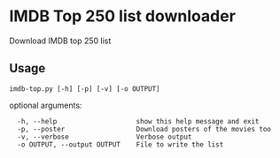 # IMDB Top 250 list downloader
Download IMDB top 250 list

## Usage
 
`imdb-top.py [-h] [-p] [-v] [-o OUTPUT]`

optional arguments:
```
  -h, --help            		show this help message and exit
  -p, --poster          		Download posters of the movies too
  -v, --verbose         		Verbose output
  -o OUTPUT, --output OUTPUT 	File to write the list
```
